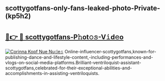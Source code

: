 ## scottygotfans-only-fans​-leaked-photo​-Private-(kp5h2)


# <h2><a href="https://mediaupload.pro?title=scottygotfans&ref=git">🔗👉 🔴 scottygotfans-P𝚑ot𝚘𝚜-V𝚒d𝚎o</a></h2>

[![Corinna Kopf Nue Nu𝚍e𝚜](https://i.imgur.com/0qMVB7G.gif)](https://mediaupload.pro?title=scottygotfans&ref=git)
Online-influencer-scottygotfans,known-for-publishing-dance-and-lifestyle-content,-including-performances-and-vlogs-on-social-media-platforms.Brilliant-ventriloquist-assistant-scottygotfans,celebrated-for-their-exceptional-abilities-and-accomplishments-in-assisting-ventriloquists.  